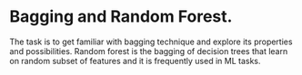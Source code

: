 # Bagging and Random Forest.

The task is to get familiar with bagging technique and explore its properties and possibilities. Random forest is the bagging of decision trees that learn on random subset of features and it is frequently used in ML tasks.
